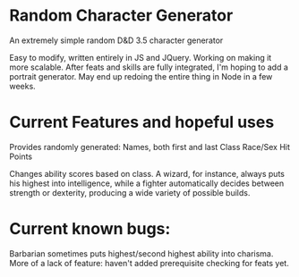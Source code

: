 # Random Character Generator
An extremely simple random D&amp;D 3.5 character generator

Easy to modify, written entirely in JS and JQuery.
Working on making it more scalable. After feats and skills are fully integrated, I'm hoping to add a portrait generator.
May end up redoing the entire thing in Node in a few weeks.

# Current Features and hopeful uses
Provides randomly generated:
Names, both first and last
Class
Race/Sex
Hit Points

Changes ability scores based on class. A wizard, for instance, always puts his highest into intelligence, while a fighter automatically decides between strength or dexterity, producing a wide variety of possible builds.

# Current known bugs:
Barbarian sometimes puts highest/second highest ability into charisma.
More of a lack of feature: haven't added prerequisite checking for feats yet.
